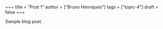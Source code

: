 +++
title = "Post 1"
author = ["Bruno Henriques"]
tags = ["topic-4"]
draft = false
+++

Sample blog post.
